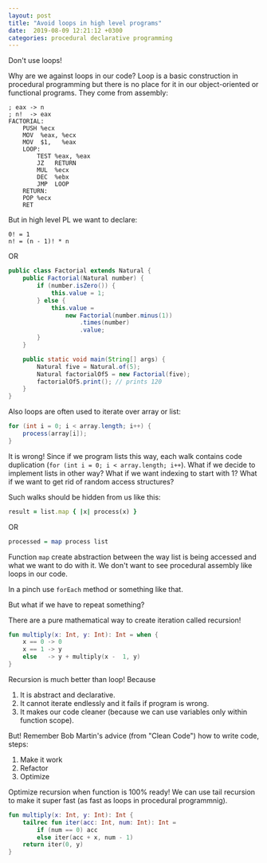 ```yaml
---
layout: post
title: "Avoid loops in high level programs"
date:  2019-08-09 12:21:12 +0300
categories: procedural declarative programming
---
```


Don't use loops!

Why are we against loops in our code?
Loop is a basic construction in procedural programming but there is no place for it in our object-oriented or functional programs. They come from assembly:

```assembly
; eax -> n
; n!  -> eax
FACTORIAL:
    PUSH %ecx
    MOV  %eax, %ecx
    MOV  $1,   %eax
    LOOP:
        TEST %eax, %eax
        JZ   RETURN
        MUL  %ecx
        DEC  %ebx
        JMP  LOOP
    RETURN:
    POP %ecx
    RET
```

But in high level PL we want to declare:

```
0! = 1
n! = (n - 1)! * n
```

OR

```java
public class Factorial extends Natural {
    public Factorial(Natural number) {
        if (number.isZero()) {
            this.value = 1;
        } else {
            this.value =
                new Factorial(number.minus(1))
                    .times(number)
                    .value;
        }
    }

    public static void main(String[] args) {
        Natural five = Natural.of(5);
        Natural factorialOf5 = new Factorial(five);
        factorialOf5.print(); // prints 120
    }
}
```

Also loops are often used to iterate over array or list:

```java
for (int i = 0; i < array.length; i++) {
    process(array[i]);
}
```

It is wrong! Since if we program lists this way, each walk contains code duplication (`for (int i = 0; i < array.length; i++`).
What if we decide to implement lists in other way?
What if we want indexing to start with 1?
What if we want to get rid of random access structures?

Such walks should be hidden from us like this:

```ruby
result = list.map { |x| process(x) }
```

OR

```haskell
processed = map process list
```

Function `map` create abstraction between the way list is being accessed and what we want to do with it.
We don't want to see procedural assembly like loops in our code.

In a pinch use `forEach` method or something like that.

But what if we have to repeat something?

There are a pure mathematical way to create iteration called recursion!

```kotlin
fun multiply(x: Int, y: Int): Int = when {
    x == 0 -> 0
    x == 1 -> y
    else   -> y + multiply(x -  1, y)
}
```
Recursion is much better than loop! Because
1. It is abstract and declarative.
2. It cannot iterate endlessly and it fails if program is wrong.
3. It makes our code cleaner (because we can use variables only within function scope).

But! Remember Bob Martin's advice (from "Clean Code") how to write code, steps:
1. Make it work
2. Refactor
3. Optimize

Optimize recursion when function is 100% ready!
We can use tail recursion to make it super fast (as fast as loops in procedural programmnig).

```kotlin
fun multiply(x: Int, y: Int): Int {
    tailrec fun iter(acc: Int, num: Int): Int =
        if (num == 0) acc
        else iter(acc + x, num - 1)
    return iter(0, y)
}
```
